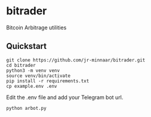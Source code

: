 # bitrader
Bitcoin Arbitrage utilities

## Quickstart
```
git clone https://github.com/jr-minnaar/bitrader.git
cd bitrader
python3 -m venv venv
source venv/bin/activate
pip install -r requirements.txt
cp example.env .env
```

Edit the .env file and add your Telegram bot url.

```
python arbot.py
```
